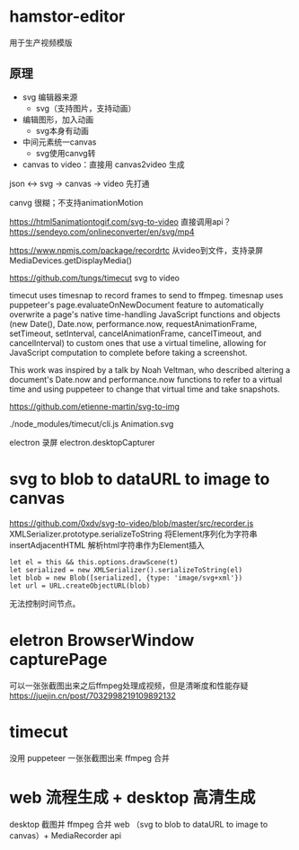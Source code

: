 # hamstor-editor

用于生产视频模版

## 原理

- svg 编辑器来源
  - svg（支持图片，支持动画）
- 编辑图形，加入动画
  - svg本身有动画
- 中间元素统一canvas
  - svg使用canvg转
- canvas to video：直接用 canvas2video 生成

json <-> svg -> canvas -> video 先打通

canvg 很糊；不支持animationMotion

https://html5animationtogif.com/svg-to-video 直接调用api？
https://sendeyo.com/onlineconverter/en/svg/mp4

https://www.npmjs.com/package/recordrtc 从video到文件，支持录屏 MediaDevices.getDisplayMedia()

https://github.com/tungs/timecut svg to video

timecut uses timesnap to record frames to send to ffmpeg. timesnap uses puppeteer's page.evaluateOnNewDocument feature to automatically overwrite a page's native time-handling JavaScript functions and objects (new Date(), Date.now, performance.now, requestAnimationFrame, setTimeout, setInterval, cancelAnimationFrame, cancelTimeout, and cancelInterval) to custom ones that use a virtual timeline, allowing for JavaScript computation to complete before taking a screenshot.

This work was inspired by a talk by Noah Veltman, who described altering a document's Date.now and performance.now functions to refer to a virtual time and using puppeteer to change that virtual time and take snapshots.

https://github.com/etienne-martin/svg-to-img

./node_modules/timecut/cli.js Animation.svg

electron 录屏 electron.desktopCapturer


# svg to blob to dataURL to image to canvas

https://github.com/0xdv/svg-to-video/blob/master/src/recorder.js
XMLSerializer.prototype.serializeToString 将Element序列化为字符串
insertAdjacentHTML 解析html字符串作为Element插入
```
let el = this && this.options.drawScene(t)
let serialized = new XMLSerializer().serializeToString(el)
let blob = new Blob([serialized], {type: 'image/svg+xml'})
let url = URL.createObjectURL(blob)
```

无法控制时间节点。

# eletron BrowserWindow capturePage

可以一张张截图出来之后ffmpeg处理成视频，但是清晰度和性能存疑
https://juejin.cn/post/7032998219109892132

# timecut

没用
puppeteer 一张张截图出来 ffmpeg 合并

# web 流程生成 + desktop 高清生成

desktop 截图并 ffmpeg 合并
web （svg to blob to dataURL to image to canvas）+ MediaRecorder api
